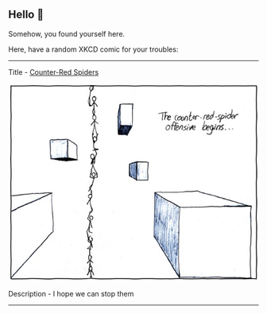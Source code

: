 ## Hello 👀

Somehow, you found yourself here.

Here, have a random XKCD comic for your troubles:

-----------------------------------

Title - [Counter-Red Spiders](https://xkcd.com/47)

![Counter-Red Spiders](./random_comic.png)

Description - I hope we can stop them

-----------------------------------